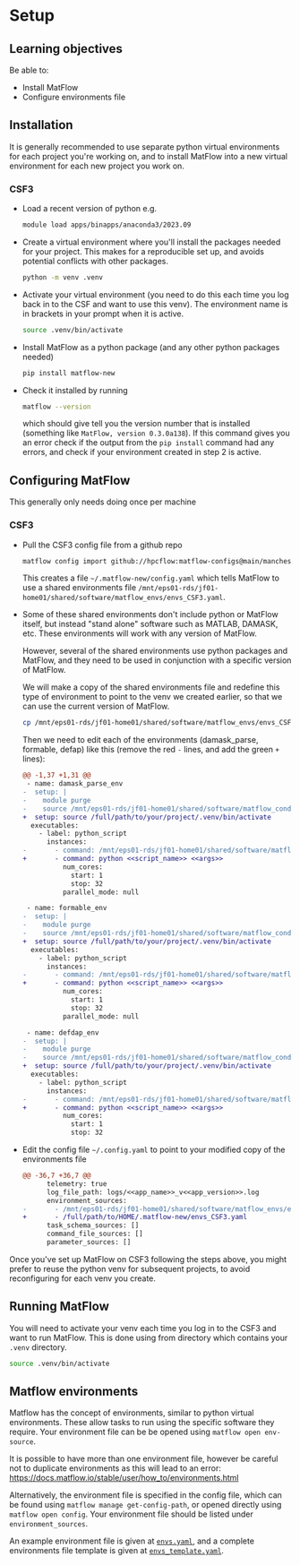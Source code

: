 # Setup

## Learning objectives

Be able to:

- Install MatFlow
- Configure environments file

## Installation

It is generally recommended to use separate python virtual environments for each project you're working on, and to install MatFlow into a new virtual environment for each new project you work on.

### CSF3

- Load a recent version of python e.g.
  
  ```bash
  module load apps/binapps/anaconda3/2023.09
  ```

- Create a virtual environment where you'll install the packages needed for your project.
  This makes for a reproducible set up, and avoids potential conflicts with other packages.
  
  ```bash
  python -m venv .venv
  ```

- Activate your virtual environment (you need to do this each time you log back in to the CSF and want to use this venv).
  The environment name is in brackets in your prompt when it is active.
  
  ```bash
  source .venv/bin/activate
  ```

- Install MatFlow as a python package (and any other python packages needed)
  
  ```bash
  pip install matflow-new
  ```

- Check it installed by running

  ```bash
  matflow --version
  ```
  
  which should give tell you the version number that is installed (something like `MatFlow, version 0.3.0a138`).
  If this command gives you an error check if the output from the `pip install` command had any errors, and check if your environment created in step 2 is active.

## Configuring MatFlow

This generally only needs doing once per machine

### CSF3

- Pull the CSF3 config file from a github repo
  
  ```bash
  matflow config import github://hpcflow:matflow-configs@main/manchester-CSF3.yaml
  ```
  
  This creates a file `~/.matflow-new/config.yaml` which tells MatFlow to use a shared environments file
  `/mnt/eps01-rds/jf01-home01/shared/software/matflow_envs/envs_CSF3.yaml`.

- Some of these shared environments don't include python or MatFlow itself,
  but instead "stand alone" software such as MATLAB, DAMASK, etc.
  These environments will work with any version of MatFlow.
  
  However, several of the shared environments use python packages and MatFlow,
  and they need to be used in conjunction with a specific version of MatFlow.

  We will make a copy of the shared environments file and redefine this type of environment to point
  to the venv we created earlier, so that we can use the current version of MatFlow.

  ```bash
  cp /mnt/eps01-rds/jf01-home01/shared/software/matflow_envs/envs_CSF3.yaml ~/.matflow-new
  ```

  Then we need to edit each of the environments (damask_parse, formable, defap) like this
  (remove the red `-` lines, and add the green `+` lines):
  
  ```diff
  @@ -1,37 +1,31 @@
   - name: damask_parse_env
  -  setup: |
  -    module purge
  -    source /mnt/eps01-rds/jf01-home01/shared/software/matflow_conda_envs/matflow_full_env-linux/bin/activate
  +  setup: source /full/path/to/your/project/.venv/bin/activate
    executables:
      - label: python_script
        instances:
  -       - command: /mnt/eps01-rds/jf01-home01/shared/software/matflow_conda_envs/matflow_full_env-linux/bin/python <<script_name>> <<args>>
  +       - command: python <<script_name>> <<args>>
            num_cores:
              start: 1
              stop: 32
            parallel_mode: null

   - name: formable_env
  -  setup: |
  -    module purge
  -    source /mnt/eps01-rds/jf01-home01/shared/software/matflow_conda_envs/matflow_full_env-linux/bin/activate
  +  setup: source /full/path/to/your/project/.venv/bin/activate
    executables:
      - label: python_script
        instances:
  -       - command: /mnt/eps01-rds/jf01-home01/shared/software/matflow_conda_envs/matflow_full_env-linux/bin/python <<script_name>> <<args>>
  +       - command: python <<script_name>> <<args>>
            num_cores:
              start: 1
              stop: 32
            parallel_mode: null

   - name: defdap_env
  -  setup: |
  -    module purge
  -    source /mnt/eps01-rds/jf01-home01/shared/software/matflow_conda_envs/defdap_env-linux/bin/activate
  +  setup: source /full/path/to/your/project/.venv/bin/activate
    executables:
      - label: python_script
        instances:
  -       - command: /mnt/eps01-rds/jf01-home01/shared/software/matflow_conda_envs/defdap_env-linux/bin/python <<script_name>> <<args>>
  +       - command: python <<script_name>> <<args>>
            num_cores:
              start: 1
              stop: 32
  ```

- Edit the config file `~/.config.yaml` to point to your modified copy of the environments file 

  ```diff
  @@ -36,7 +36,7 @@
        telemetry: true
        log_file_path: logs/<<app_name>>_v<<app_version>>.log
        environment_sources:
  -       - /mnt/eps01-rds/jf01-home01/shared/software/matflow_envs/envs_CSF3.yaml
  +       - /full/path/to/HOME/.matflow-new/envs_CSF3.yaml
        task_schema_sources: []
        command_file_sources: []
        parameter_sources: []
  ```

Once you've set up MatFlow on CSF3 following the steps above,
you might prefer to reuse the python venv for subsequent projects,
to avoid reconfiguring for each venv you create.

## Running MatFlow

You will need to activate your venv each time you log in to the CSF3 and want to run MatFlow.
This is done using from directory which contains your `.venv` directory.

```bash
source .venv/bin/activate
```

## Matflow environments

Matflow has the concept of environments, similar to python virtual environments.
These allow tasks to run using the specific software they require.
Your environment file can be be opened using `matflow open env-source`.

It is possible to have more than one environment file,
however be careful not to duplicate environments as this will lead to an error:
https://docs.matflow.io/stable/user/how_to/environments.html

Alternatively, the environment file is specified in the config file,
which can be found using `matflow manage get-config-path`, or opened directly using
`matflow open config`.
Your environment file should be listed under `environment_sources`.

An example environment file is given at [`envs.yaml`](envs.yaml),
and a complete environments file template is given at [`envs_template.yaml`](envs_template.yaml).

[installation_instructions]: https://docs.matflow.io/stable/installation.html
[install_matflow_with_pip]: https://docs.matflow.io/stable/installation.html#matflow-python-package
